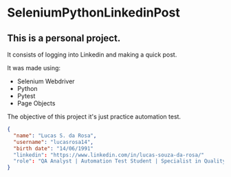 # SeleniumPythonLinkedinPost

## This is a personal project. 
It consists of logging into Linkedin and making a quick post.

It was made using:
 - Selenium Webdriver
 - Python
 - Pytest
 - Page Objects 
 
The objective of this project it's just practice automation test.

```json
{
  "name": "Lucas S. da Rosa",
  "username": "lucasrosa14",
  "birth date": "14/06/1991"
  "linkedin": "https://www.linkedin.com/in/lucas-souza-da-rosa/"
  "role": "QA Analyst | Automation Test Student | Specialist in Quality and Test Software"
}
```
